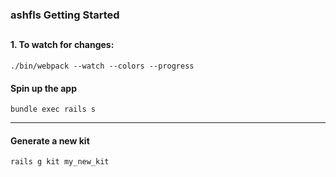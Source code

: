 ### <a name="tith">ashfls</a> Getting Started
<i class="far fa-user"></i>
---

#### 1. To watch for changes:
`./bin/webpack --watch --colors --progress`

#### Spin up the app
`bundle exec rails s`

---

#### Generate a new kit

`rails g kit my_new_kit`
